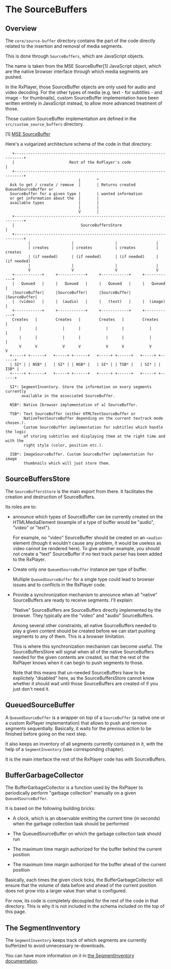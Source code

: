 # The SourceBuffers ############################################################


## Overview ####################################################################

The ``core/source-buffer`` directory contains the part of the code directly
related to the insertion and removal of media segments.

This is done through `SourceBuffers`, which are JavaScript objects.

The name is taken from the MSE SourceBuffer[1] JavaScript object, which are the
native browser interface through which media segments are pushed.

In the RxPlayer, those SourceBuffer objects are only used for audio and video
decoding. For the other types of media (e.g. text - for subtitles - and
image - for thumbnails), custom SourceBuffer implementation have been written
entirely in JavaScript instead, to allow more advanced treatment of those.

Those custom SourceBuffer implementation are defined in the
`src/custom_source_buffers` directory.

[1] [MSE SourceBuffer](https://www.w3.org/TR/media-source/#sourcebuffer)

Here's a vulgarized architecture schema of the code in that directory:
```
   +--------------------------------------------------------------------------+
   |                        Rest of the RxPlayer's code                       |
   +--------------------------------------------------------------------------+
                                |       ^
  Ask to get / create / remove  |       | Returns created QueuedSourceBuffer or
  SourceBuffer for a given type |       | wanted information
  or get information about the  |       |
  available types               |       |
                                |       |
                                V       |
   +--------------------------------------------------------------------------+
   |                             SourceBuffersStore                           |
   +--------------------------------------------------------------------------+
          |                  |                  |                 |
          | creates          | creates          | creates         | creates
          | (if needed)      | (if needed)      | (if needed)     | (if needed)
          |                  |                  |                 |
          V                  V                  V                 V
   +------------+     +------------+     +------------+     +------------+
   |   Queued   |     |   Queued   |     |   Queued   |     |   Queued   |
   |SourceBuffer|     |SourceBuffer|     |SourceBuffer|     |SourceBuffer|
   |  (video)   |     |  (audio)   |     |   (text)   |     |  (image)   |
   +------------+     +------------+     +------------+     +------------+
   Creates   |        Creates   |        Creates   |        Creates   |
      |      |           |      |           |      |           |      |
      |      |           |      |           |      |           |      |
      V      V           V      V           V      V           V      V
  +-----+ +------+   +-----+ +------+   +-----+ +------+   +-----+ +------+
  | SI* | | NSB* |   | SI* | | NSB* |   | SI* | | TSB* |   | SI* | | ISB* |
  +-----+ +------+   +-----+ +------+   +-----+ +------+   +-----+ +------+

  SI*: SegmentInventory. Store the information on every segments currently
       available in the associated SourceBuffer.

  NSB*: Native [browser implementation of a] SourceBuffer.

  TSB*: Text SourceBuffer (either HTMLTextSourceBuffer or
        NativeTextSourceBuffer depending on the current textrack mode chosen.).
        Custom SourceBuffer implementation for subtitles which handle the logic
        of storing subtitles and displaying them at the right time and with the
        right style (color, position etc.).

  ISB*: ImageSourceBuffer. Custom SourceBuffer implementation for image
        thumbnails which will just store them.
```



## SourceBuffersStore ##########################################################

The ``SourceBuffersStore`` is the main export from there. It facilitates the
creation and destruction of SourceBuffers.

Its roles are to:

  - announce which types of SourceBuffer can be currently created on the
    HTMLMediaElement (example of a type of buffer would be "audio", "video" or
    "text").

    For example, no "video" SourceBuffer should be created on an `<audio>`
    element (though it wouldn't cause any problem, it would be useless
    as video cannot be rendered here). To give another example, you should not
    create a "text" SourceBuffer if no text track parser has been added to the
    RxPlayer.

  - Create only one `QueuedSourceBuffer` instance per type of buffer.

    Multiple `QueuedSourceBuffer` for a single type could lead to browser issues
    and to conflicts in the RxPlayer code.

  - Provide a synchronization mechanism to announce when all "native"
    SourceBuffers are ready to receive segments. I'll explain:

    "Native" SourceBuffers are SourceBuffers directly implemented by the
    browser. They typically are the "video" and "audio" SourceBuffers.

    Among several other constraints, all native SourceBuffers needed to play a
    given content should be created before we can start pushing segments to any
    of them. This is a browser limitation.

    This is where this synchronization mechanism can become useful. The
    SourceBuffersStore will signal when all of the native SourceBuffers needed
    for the given contents are created, so that the rest of the RxPlayer knows
    when it can begin to push segments to those.

    Note that this means that un-needed SourceBuffers have to be explicitely
    "disabled" here, as the SourceBuffersStore cannot know whether it should
    wait until those SourceBuffers are created of if you just don't need it.



## QueuedSourceBuffer ##########################################################

A ``QueuedSourceBuffer`` is a wrapper on top of a ``SourceBuffer`` (a native one
or a custom RxPlayer implementation) that allows to push and remove segments
sequentially.
Basically, it waits for the previous action to be finished before going on the
next step.

It also keeps an inventory of all segments currently contained in it, with the
help of a `SegmentInventory` (see corresponding chapter).

It is the main interface the rest of the RxPlayer code has with SourceBuffers.



## BufferGarbageCollector ######################################################

The BufferGarbageCollector is a function used by the RxPlayer to
periodically perform "garbage collection" manually on a given
`QueuedSourceBuffer`.

It is based on the following building bricks:

  - A clock, which is an observable emitting the current time (in seconds) when
    the garbage collection task should be performed

  - The QueuedSourceBuffer on which the garbage collection task should run

  - The maximum time margin authorized for the buffer behind the current
    position

  - The maximum time margin authorized for the buffer ahead of the current
    position

Basically, each times the given clock ticks, the BufferGarbageCollector will
ensure that the volume of data before and ahead of the current position does not
grow into a larger value than what is configured.

For now, its code is completely decoupled for the rest of the code in that
directory. This is why it is not included in the schema included on the top of
this page.



## The SegmentInventory ########################################################

The ``SegmentInventory`` keeps track of which segments are currently bufferized
to avoid unnecessary re-downloads.

You can have more information on it in [the SegmentInventory
documentation](./segment_inventory.md).
